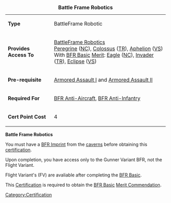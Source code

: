 <table>
<caption><strong>Battle Frame Robotics</strong></caption>
<tbody>
<tr class="odd">
<td><p><strong>Type</strong></p></td>
<td><p>BattleFrame Robotic</p></td>
</tr>
<tr class="even">
<td><p><strong>Provides Access To</strong></p></td>
<td><p><a href="BattleFrame_Robotics.md" title="wikilink">BattleFrame Robotics</a><br />
<a href="Peregrine.md" title="wikilink">Peregrine</a> (<a href="New_Conglomerate.md" title="wikilink">NC</a>), <a href="Colossus.md" title="wikilink">Colossus</a> (<a href="Terran_Republic.md" title="wikilink">TR</a>), <a href="Aphelion.md" title="wikilink">Aphelion</a> (<a href="Vanu_Sovereignty.md" title="wikilink">VS</a>)<br />
With <a href="BFR_(Merit)" title="wikilink">BFR Basic</a> <a href="Merit.md" title="wikilink">Merit</a>: <a href="Eagle.md" title="wikilink">Eagle</a> (<a href="New_Conglomerate.md" title="wikilink">NC</a>), <a href="Invader.md" title="wikilink">Invader</a> (<a href="Terran_Republic.md" title="wikilink">TR</a>), <a href="Eclipse.md" title="wikilink">Eclipse</a> (<a href="Vanu_Sovereignty.md" title="wikilink">VS</a>)</p></td>
</tr>
<tr class="odd">
<td><p><strong>Pre-requisite</strong></p></td>
<td><p><a href="Armored_Assault_I.md" title="wikilink">Armored Assault I</a> and <a href="Armored_Assault_II.md" title="wikilink">Armored Assault II</a></p></td>
</tr>
<tr class="even">
<td><p><strong>Required For</strong></p></td>
<td><p><a href="BFR_Anti-Aircraft.md" title="wikilink">BFR Anti-Aircraft</a>, <a href="BFR_Anti-Infantry.md" title="wikilink">BFR Anti-Infantry</a></p></td>
</tr>
<tr class="odd">
<td><p><strong>Cert Point Cost</strong></p></td>
<td><p>4</p></td>
</tr>
</tbody>
</table>

**Battle Frame Robotics**

You must have a [BFR Imprint](BFR_Imprint.md) from the
[caverns](Caverns.md) before obtaining this
[certification](Certification.md).

Upon completion, you have access only to the Gunner Variant BFR, not the
Flight Variant.

Flight Variant's (FV) are avaliable after completing the [BFR
Basic](</BFR_(Merit)>).

This [Certification](Certification.md) is required to obtain the
[BFR Basic](</BFR_(Merit)>) [Merit
Commendation](Merit_Commendations.md).

[Category:Certification](Category:Certification.md)
